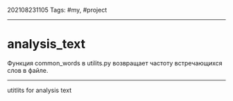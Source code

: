202108231105
Tags: #my, #project 
___
# analysis_text
Функция common_words в utilits.py возвращает частоту встречающихся слов в файле.
___
utitlits for analysis text
